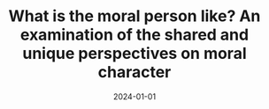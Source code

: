 ---
# Documentation: https://wowchemy.com/docs/managing-content/

title: What is the moral person like? An examination of the shared and unique perspectives on moral character
subtitle: ''
summary: ''
authors:
- V. Pringle
- J. Sun
- E. N. Carlson
tags: []
categories: []
date: '2024-01-01'
lastmod: 2025-07-30T00:00:00Z
featured: false
draft: false

# Featured image
# To use, add an image named `featured.jpg/png` to your page's folder.
# Focal points: Smart, Center, TopLeft, Top, TopRight, Left, Right, BottomLeft, Bottom, BottomRight.
image:
  caption: ''
  focal_point: ''
  preview_only: false

# Projects (optional).
projects: []
publishDate: '2025-07-30T00:00:00Z'
publication_types:
- '2'
abstract: ''
publication: '*Journal of Personality*'
doi: 10.1111/jopy.12902
---
